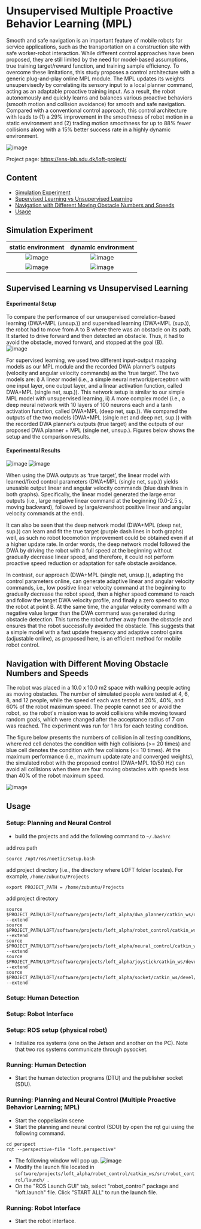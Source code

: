 # Unsupervised Multiple Proactive Behavior Learning (MPL)

Smooth and safe navigation is an important feature of mobile robots for service applications, such as the transportation on a construction site with safe worker-robot interaction. While different control approaches have been proposed, they are still limited by the need for model-based assumptions, true training target/reward function, and training sample efficiency. To overcome these limitations, this study proposes a control architecture with a generic plug-and-play online MPL module. The MPL updates its weights unsupervisedly by correlating its sensory input to a local planner command, acting as an adaptable proactive training input. As a result, the robot autonomously and quickly learns and balances various proactive behaviors (smooth motion and collision avoidance) for smooth and safe navigation. Compared with a conventional control approach, this control architecture with leads to (1) a 29% improvement in the smoothness of robot motion in a static environment and (2) trading motion smoothness for up to 88% fewer collisions along with a 15% better success rate in a highly dynamic environment.

![image](picture/control.png)

Project page: https://ens-lab.sdu.dk/loft-project/

## Content

- [Simulation Experiment](#simulation-experiment)
- [Supervised Learning vs Unsupervised Learning](#supervised_learning_vs_unsupervised_learning)
- [Navigation with Different Moving Obstacle Numbers and Speeds](#navigation-with-different-moving-obstacle-numbers-and-speeds)
- [Usage](#usage)


## Simulation Experiment

static environment            |  dynamic environment
:-------------------------:|:-------------------------:
![image](picture/static_simulation.gif) |   ![image](picture/dynamic_simulation.gif) 
![image](picture/smoothness_result_corridor_environment_5hz.jpg) |   ![image](picture/collision_result_dynamic_environment.jpg) 


## Supervised Learning vs Unsupervised Learning 

#### Experimental Setup
To compare the performance of our unsupervised correlation-based learning (DWA+MPL (unsup.)) and supervised learning (DWA+MPL (sup.)), the robot had to move from A to B where there was an obstacle on its path. It started to drive forward and then detected an obstacle. Thus, it had to avoid the obstacle, moved forward, and stopped at the goal (B).  
![image](picture/fitexp_setup.PNG)

For supervised learning, we used two different input-output mapping models as our MPL module and the recorded DWA planner’s outputs (velocity and angular velocity commands) as the ‘true target’. The two models are:
i)	A linear model (i.e., a simple neural network/perceptron with one input layer, one output layer, and a linear activation function, called DWA+MPL (single net, sup.)). This network setup is similar to our simple MPL model with unsupervised learning,
ii)	A more complex model (i.e., a deep neural network with 10 layers of 100 neurons each and a tanh activation function, called DWA+MPL (deep net, sup.)). 
We compared the outputs of the two models (DWA+MPL (single net and deep net, sup.)) with the recorded DWA planner’s outputs (true target) and the outputs of our proposed DWA planner + MPL (single net, unsup.). Figures below shows the setup and the comparison results. 

#### Experimental Results

![image](picture/fitexp_linear.PNG)
![image](picture/fitexp_angular.PNG)

When using the DWA outputs as ‘true target’, the linear model with learned/fixed control parameters (DWA+MPL (single net, sup.)) yields unusable output linear and angular velocity commands (blue dash lines in both graphs). Specifically, the linear model generated the large error outputs (i.e., large negative linear command at the beginning (0.0-2.5 s, moving backward), followed by large/overshoot positive linear and angular velocity commands at the end). 

It can also be seen that the deep network model (DWA+MPL (deep net, sup.)) can learn and fit the true target (purple dash lines in both graphs) well, as such no robot locomotion improvement could be obtained even if at a higher update rate. In order words, the deep network model followed the DWA by driving the robot with a full speed at the beginning without gradually decrease linear speed, and therefore, it could not perform proactive speed reduction or adaptation for safe obstacle avoidance. 

In contrast, our approach (DWA+MPL (single net, unsup.)), adapting the control parameters online, can generate adaptive linear and angular velocity commands, i.e., low positive linear velocity command at the beginning to gradually decrease the robot speed, then a higher speed command to reach and follow the target DWA velocity profile, and finally a zero speed to stop the robot at point B. At the same time, the angular velocity command with a negative value larger than the DWA command was generated during obstacle detection. This turns the robot further away from the obstacle and ensures that the robot successfully avoided the obstacle. This suggests that a simple model with a fast update frequency and adaptive control gains (adjustable online), as proposed here, is an efficient method for mobile robot control.


## Navigation with Different Moving Obstacle Numbers and Speeds

The robot was placed in a 10.0 x 10.0 m2 space with walking people acting as moving obstacles. The number of simulated people were tested at 4, 6, 8, and 12 people, while the speed of each was tested at 20%, 40%, and 60% of the robot maximum speed. The people cannot see or avoid the robot, so the robot's mission was to avoid collisions while moving toward random goals, which were changed after the acceptance radius of 7 cm was reached. The experiment was run for  1 hrs for each testing condition. 

The figure below presents the numbers of collision in all testing conditions, where red cell denotes the condition with high collisions (>= 20 times) and blue cell denotes the condition with few collisions (<= 10 times). At the maximum performance (i.e., maximum update rate and converged weights), the simulated robot with the proposed control (DWA+MPL 10/50 Hz) can avoid all collisions when there are four moving obstacles with speeds less than 40% of the robot maximum speed. 

![image](picture/exp_nobs_vobs.PNG)



## Usage

### Setup: Planning and Neural Control
- build the projects and add the following command to ``` ~/.bashrc ```

add ros path
```
source /opt/ros/noetic/setup.bash
```

add project directory (i.e., the directory where LOFT folder locates). For example, ``` /home/zubuntu/Projects ```
```
export PROJECT_PATH = /home/zubuntu/Projects
```

add project directory
```
source $PROJECT_PATH/LOFT/software/projects/loft_alpha/dwa_planner/catkin_ws/devel/setup.bash --extend
source $PROJECT_PATH/LOFT/software/projects/loft_alpha/robot_control/catkin_ws/devel/setup.bash --extend
source $PROJECT_PATH/LOFT/software/projects/loft_alpha/neural_control/catkin_ws/devel/setup.bash --extend
source $PROJECT_PATH/LOFT/software/projects/loft_alpha/joystick/catkin_ws/devel/setup.bash --extend
source $PROJECT_PATH/LOFT/software/projects/loft_alpha/socket/catkin_ws/devel/setup.bash --extend
```

### Setup: Human Detection

### Setup: Robot Interface

### Setup: ROS setup (physical robot)
- Initialize ros systems (one on the Jetson and another on the PC). Note that two ros systems communicate through pysocket.

### Running: Human Detection
- Start the human detection programs (DTU) and the publisher socket (SDU).

### Running: Planning and Neural Control (Multiple Proactive Behavior Learning; MPL)

- Start the coppeliasim scene
- Start the planning and neural control (SDU) by open the rqt gui using the following command.
```
cd perspect
rqt --perspective-file "loft.perspective"
```
- The following window will pop up.
![image](picture/rqt_ui.png)
- Modify the launch file located in ```software/projects/loft_alpha/robot_control/catkin_ws/src/robot_control/launch/ ```.
- On the "ROS Launch GUI" tab, select "robot_control" package and "loft.launch" file. Click "START ALL" to run the launch file.


### Running: Robot Interface
- Start the robot interface.

